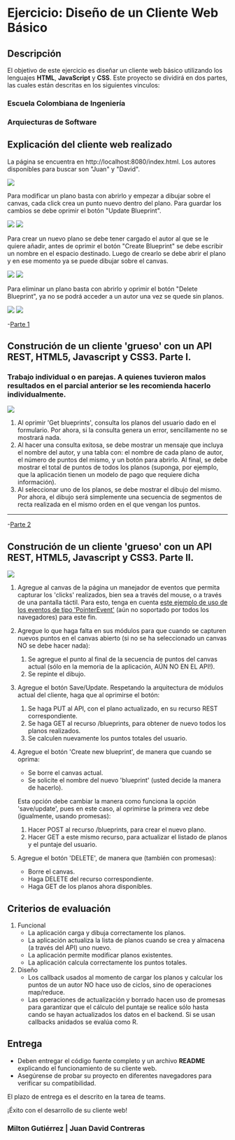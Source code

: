 # Ejercicio: Diseño de un Cliente Web Básico

## Descripción
El objetivo de este ejercicio es diseñar un cliente web básico utilizando los lenguajes **HTML**, **JavaScript** y **CSS**. Este proyecto se dividirá en dos partes, las cuales están descritas en los siguientes vinculos:

### Escuela Colombiana de Ingeniería
### Arquiecturas de Software

## Explicación del cliente web realizado
La página se encuentra en http://localhost:8080/index.html. Los autores disponibles para buscar son "Juan" y "David".

![](img/media/exp-inicio.png)

Para modificar un plano basta con abrirlo y empezar a dibujar sobre el canvas, cada click crea un punto nuevo dentro del plano. Para guardar los cambios se debe oprimir el botón "Update Blueprint".

![](img/media/exp-bp.png)
![](img/media/exp-bp2.png)

Para crear un nuevo plano se debe tener cargado el autor al que se le quiere añadir, antes de oprimir el botón "Create Blueprint" se debe escribir un nombre en el espacio destinado. Luego de crearlo se debe abrir el plano y en ese momento ya se puede dibujar sobre el canvas.

![](img/media/exp-create.png)
![](img/media/exp-create2.png)

Para eliminar un plano basta con abrirlo y oprimir el botón "Delete Blueprint", ya no se podrá acceder a un autor una vez se quede sin planos.

![](img/media/exp-delete.png)
![](img/media/exp-delete2.png)

-[Parte 1](https://github.com/ARSW-ECI-archive/HTML5-JS_REST_CLIENT_Blueprints-1)

## Construción de un cliente 'grueso' con un API REST, HTML5, Javascript y CSS3. Parte I.

### Trabajo individual o en parejas. A quienes tuvieron malos resultados en el parcial anterior se les recomienda hacerlo individualmente.

![](img/media/mock.png)

1. Al oprimir 'Get blueprints', consulta los planos del usuario dado en el formulario. Por ahora, si la consulta genera un error, sencillamente no se mostrará nada.
2. Al hacer una consulta exitosa, se debe mostrar un mensaje que incluya el nombre del autor, y una tabla con: el nombre de cada plano de autor, el número de puntos del mismo, y un botón para abrirlo. Al final, se debe mostrar el total de puntos de todos los planos (suponga, por ejemplo, que la aplicación tienen un modelo de pago que requiere dicha información).
3. Al seleccionar uno de los planos, se debe mostrar el dibujo del mismo. Por ahora, el dibujo será simplemente una secuencia de segmentos de recta realizada en el mismo orden en el que vengan los puntos.



***
-[Parte 2](https://github.com/ARSW-ECI-archive/HTML5-JS_REST_CLIENT_Blueprints-2)

## Construción de un cliente 'grueso' con un API REST, HTML5, Javascript y CSS3. Parte II.

![](img/media/mock2.png)

1. Agregue al canvas de la página un manejador de eventos que permita capturar los 'clicks' realizados, bien sea a través del mouse, o a través de una pantalla táctil. Para esto, tenga en cuenta [este ejemplo de uso de los eventos de tipo 'PointerEvent'](https://mobiforge.com/design-development/html5-pointer-events-api-combining-touch-mouse-and-pen) (aún no soportado por todos los navegadores) para este fin. 

2. Agregue lo que haga falta en sus módulos para que cuando se capturen nuevos puntos en el canvas abierto (si no se ha seleccionado un canvas NO se debe hacer nada):
    1. Se agregue el punto al final de la secuencia de puntos del canvas actual (sólo en la memoria de la aplicación, AÚN NO EN EL API!).
    2. Se repinte el dibujo.

3. Agregue el botón Save/Update. Respetando la arquitectura de módulos actual del cliente, haga que al oprimirse el botón:
    1. Se haga PUT al API, con el plano actualizado, en su recurso REST correspondiente.
    2. Se haga GET al recurso /blueprints, para obtener de nuevo todos los planos realizados.
    3. Se calculen nuevamente los puntos totales del usuario.

4. Agregue el botón 'Create new blueprint', de manera que cuando se oprima:
    * Se borre el canvas actual.
    * Se solicite el nombre del nuevo 'blueprint' (usted decide la manera de hacerlo).

   Esta opción debe cambiar la manera como funciona la opción 'save/update', pues en este caso, al oprimirse la primera vez debe (igualmente, usando promesas):

    1. Hacer POST al recurso /blueprints, para crear el nuevo plano.
    2. Hacer GET a este mismo recurso, para actualizar el listado de planos y el puntaje del usuario.

5. Agregue el botón 'DELETE', de manera que (también con promesas):
    * Borre el canvas.
    * Haga DELETE del recurso correspondiente.
    * Haga GET de los planos ahora disponibles.

## Criterios de evaluación

1. Funcional
    * La aplicación carga y dibuja correctamente los planos.
    * La aplicación actualiza la lista de planos cuando se crea y almacena (a través del API) uno nuevo.
    * La aplicación permite modificar planos existentes.
    * La aplicación calcula correctamente los puntos totales.
2. Diseño
    * Los callback usados al momento de cargar los planos y calcular los puntos de un autor NO hace uso de ciclos, sino de operaciones map/reduce.
    * Las operaciones de actualización y borrado hacen uso de promesas para garantizar que el cálculo del puntaje se realice sólo hasta cando se hayan actualizados los datos en el backend. Si se usan callbacks anidados se evalúa como R.


## Entrega
- Deben entregar el código fuente completo y un archivo **README** explicando el funcionamiento de su cliente web.
- Asegúrense de probar su proyecto en diferentes navegadores para verificar su compatibilidad.
  
El plazo de entrega es el descrito en la tarea de teams.

¡Éxito con el desarrollo de su cliente web!


### Milton Gutiérrez | Juan David Contreras